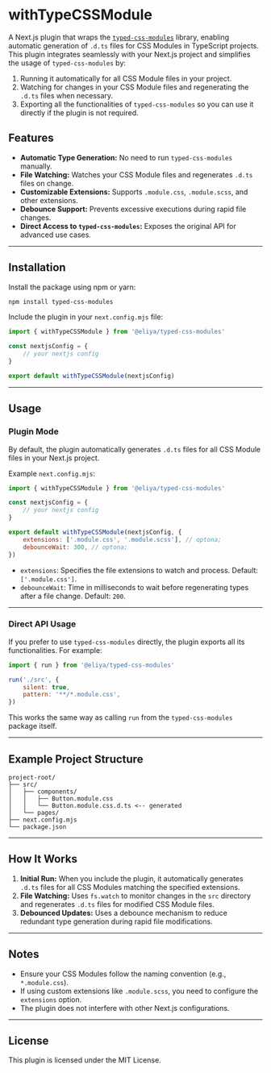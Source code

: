 # withTypeCSSModule

A Next.js plugin that wraps the [`typed-css-modules`](https://www.npmjs.com/package/typed-css-modules) library, enabling automatic generation of `.d.ts` files for CSS Modules in TypeScript projects. This plugin integrates seamlessly with your Next.js project and simplifies the usage of `typed-css-modules` by:

1. Running it automatically for all CSS Module files in your project.
2. Watching for changes in your CSS Module files and regenerating the `.d.ts` files when necessary.
3. Exporting all the functionalities of `typed-css-modules` so you can use it directly if the plugin is not required.

## Features

-   **Automatic Type Generation:** No need to run `typed-css-modules` manually.
-   **File Watching:** Watches your CSS Module files and regenerates `.d.ts` files on change.
-   **Customizable Extensions:** Supports `.module.css`, `.module.scss`, and other extensions.
-   **Debounce Support:** Prevents excessive executions during rapid file changes.
-   **Direct Access to `typed-css-modules`:** Exposes the original API for advanced use cases.

---

## Installation

Install the package using npm or yarn:

```bash
npm install typed-css-modules
```

Include the plugin in your `next.config.mjs` file:

```javascript
import { withTypeCSSModule } from '@eliya/typed-css-modules'

const nextjsConfig = {
    // your nextjs config
}

export default withTypeCSSModule(nextjsConfig)
```

---

## Usage

### Plugin Mode

By default, the plugin automatically generates `.d.ts` files for all CSS Module files in your Next.js project.

Example `next.config.mjs`:

```javascript
import { withTypeCSSModule } from '@eliya/typed-css-modules'

const nextjsConfig = {
    // your nextjs config
}

export default withTypeCSSModule(nextjsConfig, {
    extensions: ['.module.css', '.module.scss'], // optona;
    debounceWait: 300, // optona;
})
```

-   `extensions`: Specifies the file extensions to watch and process. Default: `['.module.css']`.
-   `debounceWait`: Time in milliseconds to wait before regenerating types after a file change. Default: `200`.

---

### Direct API Usage

If you prefer to use `typed-css-modules` directly, the plugin exports all its functionalities. For example:

```javascript
import { run } from '@eliya/typed-css-modules'

run('./src', {
    silent: true,
    pattern: '**/*.module.css',
})
```

This works the same way as calling `run` from the `typed-css-modules` package itself.

---

## Example Project Structure

```
project-root/
├── src/
│   ├── components/
│   │   ├── Button.module.css
│   │   └── Button.module.css.d.ts <-- generated
│   └── pages/
├── next.config.mjs
└── package.json
```

---

## How It Works

1. **Initial Run:** When you include the plugin, it automatically generates `.d.ts` files for all CSS Modules matching the specified extensions.
2. **File Watching:** Uses `fs.watch` to monitor changes in the `src` directory and regenerates `.d.ts` files for modified CSS Module files.
3. **Debounced Updates:** Uses a debounce mechanism to reduce redundant type generation during rapid file modifications.

---

## Notes

-   Ensure your CSS Modules follow the naming convention (e.g., `*.module.css`).
-   If using custom extensions like `.module.scss`, you need to configure the `extensions` option.
-   The plugin does not interfere with other Next.js configurations.

---

## License

This plugin is licensed under the MIT License.
